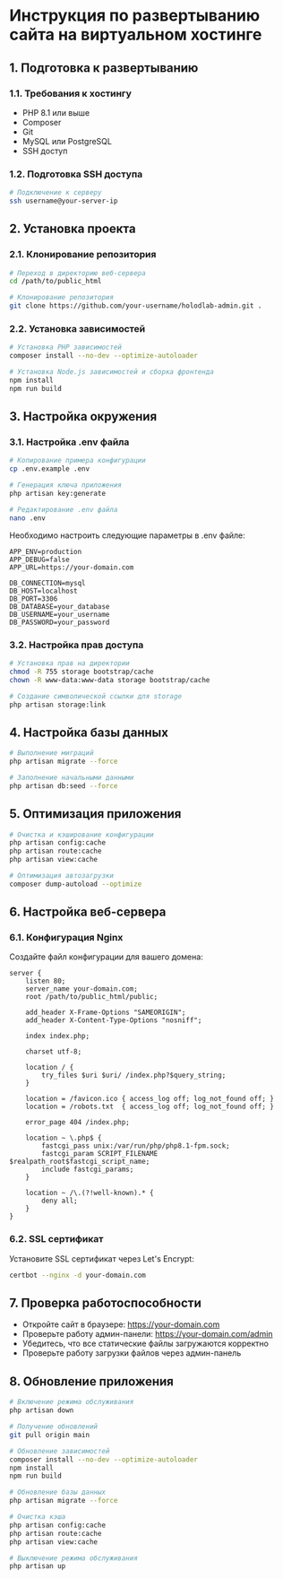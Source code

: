 # Инструкция по развертыванию сайта на виртуальном хостинге

## 1. Подготовка к развертыванию

### 1.1. Требования к хостингу

-   PHP 8.1 или выше
-   Composer
-   Git
-   MySQL или PostgreSQL
-   SSH доступ

### 1.2. Подготовка SSH доступа

```bash
# Подключение к серверу
ssh username@your-server-ip
```

## 2. Установка проекта

### 2.1. Клонирование репозитория

```bash
# Переход в директорию веб-сервера
cd /path/to/public_html

# Клонирование репозитория
git clone https://github.com/your-username/holodlab-admin.git .
```

### 2.2. Установка зависимостей

```bash
# Установка PHP зависимостей
composer install --no-dev --optimize-autoloader

# Установка Node.js зависимостей и сборка фронтенда
npm install
npm run build
```

## 3. Настройка окружения

### 3.1. Настройка .env файла

```bash
# Копирование примера конфигурации
cp .env.example .env

# Генерация ключа приложения
php artisan key:generate

# Редактирование .env файла
nano .env
```

Необходимо настроить следующие параметры в .env файле:

```env
APP_ENV=production
APP_DEBUG=false
APP_URL=https://your-domain.com

DB_CONNECTION=mysql
DB_HOST=localhost
DB_PORT=3306
DB_DATABASE=your_database
DB_USERNAME=your_username
DB_PASSWORD=your_password
```

### 3.2. Настройка прав доступа

```bash
# Установка прав на директории
chmod -R 755 storage bootstrap/cache
chown -R www-data:www-data storage bootstrap/cache

# Создание символической ссылки для storage
php artisan storage:link
```

## 4. Настройка базы данных

```bash
# Выполнение миграций
php artisan migrate --force

# Заполнение начальными данными
php artisan db:seed --force
```

## 5. Оптимизация приложения

```bash
# Очистка и кэширование конфигурации
php artisan config:cache
php artisan route:cache
php artisan view:cache

# Оптимизация автозагрузки
composer dump-autoload --optimize
```

## 6. Настройка веб-сервера

### 6.1. Конфигурация Nginx

Создайте файл конфигурации для вашего домена:

```nginx
server {
    listen 80;
    server_name your-domain.com;
    root /path/to/public_html/public;

    add_header X-Frame-Options "SAMEORIGIN";
    add_header X-Content-Type-Options "nosniff";

    index index.php;

    charset utf-8;

    location / {
        try_files $uri $uri/ /index.php?$query_string;
    }

    location = /favicon.ico { access_log off; log_not_found off; }
    location = /robots.txt  { access_log off; log_not_found off; }

    error_page 404 /index.php;

    location ~ \.php$ {
        fastcgi_pass unix:/var/run/php/php8.1-fpm.sock;
        fastcgi_param SCRIPT_FILENAME $realpath_root$fastcgi_script_name;
        include fastcgi_params;
    }

    location ~ /\.(?!well-known).* {
        deny all;
    }
}
```

### 6.2. SSL сертификат

Установите SSL сертификат через Let's Encrypt:

```bash
certbot --nginx -d your-domain.com
```

## 7. Проверка работоспособности

-   Откройте сайт в браузере: https://your-domain.com
-   Проверьте работу админ-панели: https://your-domain.com/admin
-   Убедитесь, что все статические файлы загружаются корректно
-   Проверьте работу загрузки файлов через админ-панель

## 8. Обновление приложения

```bash
# Включение режима обслуживания
php artisan down

# Получение обновлений
git pull origin main

# Обновление зависимостей
composer install --no-dev --optimize-autoloader
npm install
npm run build

# Обновление базы данных
php artisan migrate --force

# Очистка кэша
php artisan config:cache
php artisan route:cache
php artisan view:cache

# Выключение режима обслуживания
php artisan up
```
